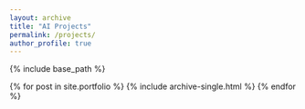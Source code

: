 ```yaml
---
layout: archive
title: "AI Projects"
permalink: /projects/
author_profile: true
---
```


{% include base_path %}


{% for post in site.portfolio %}
  {% include archive-single.html %}
{% endfor %}

